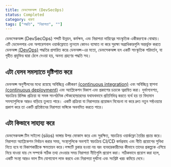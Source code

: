 ```yaml
---
title: ডেভসেকঅপ্স (DevSecOps)
status: Completed
category: ধারণা
tags: ["পদ্ধতি", "নিরাপত্তা", ""]
---
```


ডেভসেকঅপ্স (DevSecOps) শব্দটি উন্নয়ন, কর্মক্ষম, এবং নিরাপত্তা দায়িত্বের সাংস্কৃতিক একীকরণকে বোঝায়।
এটি ডেভেলপার এবং অপারেশনাল ওয়ার্কফ্লোতে ন্যূনতম  কোনও ব্যাঘাত না করে সুরক্ষা অগ্রাধিকারগুলি অন্তর্ভুক্ত করতে ডেভঅপ্স [(DevOps)](/bn/devops/) পদ্ধতির প্রসারিত করে৷ 
ডেভঅপ্স-এর মতো, ডেভসেকঅপ্স হল একটি সাংস্কৃতিক পরিবর্তন, যা গৃহীত প্রযুক্তির দ্বারা ঠেলে দেওয়া হয়, অনন্য গ্রহণের পদ্ধতি সহ।

## এটা যেসব সমস্যাতে দৃষ্টিপাত করে

ডেভঅপ্স অনুশীলনের মধ্যে রয়েছে অবিচ্ছিন্ন একীকরণ [(continuous integration)](/bn/continuous-integration/) এবং 
অবিচ্ছিন্ন স্থাপনা [(continuous deployment)](/continuous-delivery/)  এবং অ্যাপ্লিকেশন বিকাশ এবং প্রকাশের চক্রকে ত্বরান্বিত করা। 
দুর্ভাগ্যবশত, স্বয়ংক্রিয় রিলিজ প্রক্রিয়া যা সমস্ত সাংগঠনিক স্টেকহোল্ডারদের যথাযথভাবে প্রতিনিধিত্ব করতে ব্যর্থ হয় তা বিদ্যমান সমস্যাগুলিকে আরও বাড়িয়ে তুলতে পারে। 
একটি প্রক্রিয়া যা নিরাপত্তার প্রয়োজন বিবেচনা না করে দ্রুত নতুন সফ্টওয়্যার প্রকাশ করে তা একটি প্রতিষ্ঠানের নিরাপত্তা ভঙ্গিকে অবনমিত করতে পারে। 

## এটা কিভাবে সাহায্য করে

ডেভসেকঅপ্স টিম সাইলো (silos) ভাঙ্গার উপর ফোকাস করে এবং সুরক্ষিত, স্বয়ংক্রিয় ওয়ার্কফ্লো তৈরির প্রচার করে। 
নিরাপত্তা অ্যাপ্লিকেশন নির্বাচন করার সময়, সংস্থাগুলিকে অবশ্যই স্বয়ংক্রিয় CI/CD কর্মপ্রবাহ এবং 
নীতি প্রয়োগের সুবিধা নিতে হবে যা বিকাশকারীকে ক্ষমতায়ন করে।লক্ষ্যটি ব্লকার হওয়া নয় বরং ব্যবহারকারীদের কীভাবে তাদের প্রকল্পকে এগিয়ে নিয়ে যাওয়া যায় সে সম্পর্কে সঠিক তথ্য দেওয়ার সময় নিরাপত্তা নীতিগুলি প্রয়োগ করা।
সঠিকভাবে প্রয়োগ করা হলে, একটি সংস্থা আরও ভাল টিম যোগাযোগ লাভ করবে এবং নিরাপত্তা দুর্ঘটনা এবং সংশ্লিষ্ট খরচ কমিয়ে দেবে।
